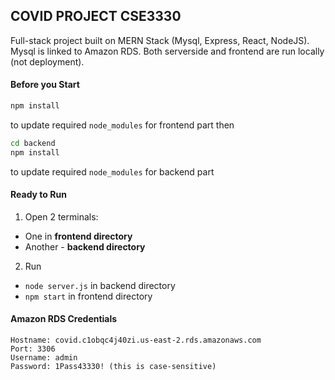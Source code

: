 ## COVID PROJECT CSE3330
Full-stack project built on MERN Stack (Mysql, Express, React, NodeJS). Mysql is linked to Amazon RDS. Both serverside and frontend are run locally (not deployment).
#### Before you Start
```bash
npm install
```
to update required `node_modules` for frontend part then
```bash
cd backend
npm install
```
to update required `node_modules` for backend part

#### Ready to Run
1. Open 2 terminals:
* One in **frontend directory**
* Another - **backend directory**
2. Run
* `node server.js` in backend directory
* `npm start` in frontend directory
#### Amazon RDS Credentials
```
Hostname: covid.c1obqc4j40zi.us-east-2.rds.amazonaws.com
Port: 3306
Username: admin
Password: 1Pass43330! (this is case-sensitive)
```

